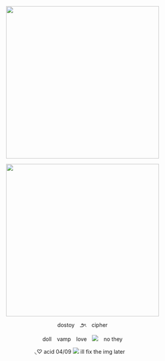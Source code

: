 <p align="center"> <img src="https://64.media.tumblr.com/bcd0c1baa85007b17a0a334e7fb1c7a1/40413f7e689c669e-a9/s2048x3072/96efdf7b975ccf6b26e2929c48aa1dc77f899347.pnj"width="400">

<p align="center"> <img src="https://media.discordapp.net/attachments/964582802521735208/1204771146646683709/image.png?ex=65d5f190&is=65c37c90&hm=5d92e7c5ded286dd3a25d7097aac1ab6163853e5fd3dd3185a2b4ba642761ad5&=&format=webp&quality=lossless&width=918&height=525" width="400">
<p align="center"> dostoy⠀ ౨ৎ⠀ cipher

<p align="center"> doll⠀ vamp⠀ love⠀ <img src="https://cdn.discordapp.com/emojis/1148420707009691738.gif?size=96&quality=lossless">⠀ no they

<p align="center"> ◟♡ acid 04/09 <img src="https://caterpie.crd.co/assets/images/gallery35/23ad5a8a.gif?v=31fdc6f6">
  ill fix the img later
⠀
